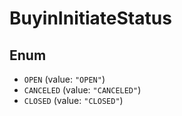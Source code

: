 # BuyinInitiateStatus

## Enum

* `OPEN` (value: `"OPEN"`)
* `CANCELED` (value: `"CANCELED"`)
* `CLOSED` (value: `"CLOSED"`)
